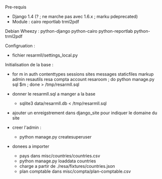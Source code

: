 

Pre-requis

  * Django 1.4 (? ; ne marche pas avec 1.6.x ; marku pdeprecated)
  * Module : cairo reportlab trml2pdf


Debian Wheezy : python-django python-cairo python-reportlab python-trml2pdf

Configruation :
  * fichier resarmll/settings_local.py

Initialisation de la base :

  * for m in auth contenttypes sessions sites messages staticfiles markup admin resautils resa compta account resaroom ; do python manage.py sql $m ; done > /tmp/resarmll.sql
  * donner le resarmll.sql a manger a la base
    * sqlite3 data/resarmll.db < /tmp/resarmll.sql
  * ajouter un enreigstrement dans django_site pour indiquer le domaine du site
  * creer l'admin :
    * python manage.py createsuperuser

  * donees a importer
    * pays dans misc/countries/countries.csv
     * python manage.py loaddata countries
     * charge a partir de ./resa/fixtures/countries.json
    * plan comptable dans misc/compta/plan-comptable.csv
